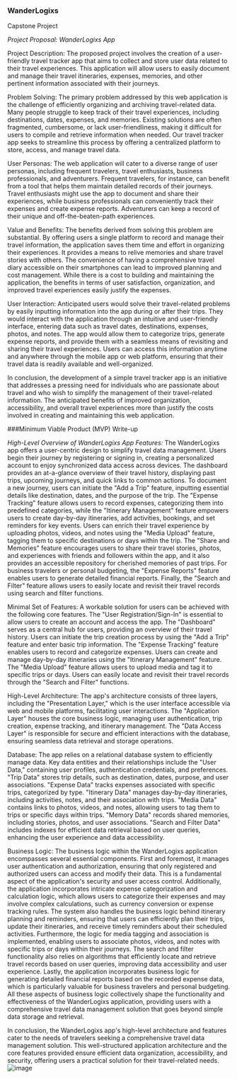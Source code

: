 ### WanderLogixs
Capstone Project 

*Project Proposal: WanderLogixs App*

Project Description:
The proposed project involves the creation of a user-friendly travel tracker app that aims to collect and store user data related to their travel experiences. This application will allow users to easily document and manage their travel itineraries, expenses, memories, and other pertinent information associated with their journeys. 

Problem Solving:
The primary problem addressed by this web application is the challenge of efficiently organizing and archiving travel-related data. Many people struggle to keep track of their travel experiences, including destinations, dates, expenses, and memories. Existing solutions are often fragmented, cumbersome, or lack user-friendliness, making it difficult for users to compile and retrieve information when needed. Our travel tracker app seeks to streamline this process by offering a centralized platform to store, access, and manage travel data.

User Personas:
The web application will cater to a diverse range of user personas, including frequent travelers, travel enthusiasts, business professionals, and adventurers. Frequent travelers, for instance, can benefit from a tool that helps them maintain detailed records of their journeys. Travel enthusiasts might use the app to document and share their experiences, while business professionals can conveniently track their expenses and create expense reports. Adventurers can keep a record of their unique and off-the-beaten-path experiences.

Value and Benefits:
The benefits derived from solving this problem are substantial. By offering users a single platform to record and manage their travel information, the application saves them time and effort in organizing their experiences. It provides a means to relive memories and share travel stories with others. The convenience of having a comprehensive travel diary accessible on their smartphones can lead to improved planning and cost management. While there is a cost to building and maintaining the application, the benefits in terms of user satisfaction, organization, and improved travel experiences easily justify the expenses.

User Interaction:
Anticipated users would solve their travel-related problems by easily inputting information into the app during or after their trips. They would interact with the application through an intuitive and user-friendly interface, entering data such as travel dates, destinations, expenses, photos, and notes. The app would allow them to categorize trips, generate expense reports, and provide them with a seamless means of revisiting and sharing their travel experiences. Users can access this information anytime and anywhere through the mobile app or web platform, ensuring that their travel data is readily available and well-organized.

In conclusion, the development of a simple travel tracker app is an initiative that addresses a pressing need for individuals who are passionate about travel and who wish to simplify the management of their travel-related information. The anticipated benefits of improved organization, accessibility, and overall travel experiences more than justify the costs involved in creating and maintaining this web application.



###Minimum Viable Product (MVP) Write-up

*High-Level Overview of WanderLogixs App Features:*
The WanderLogixs app offers a user-centric design to simplify travel data management. Users begin their journey by registering or signing in, creating a personalized account to enjoy synchronized data access across devices. The dashboard provides an at-a-glance overview of their travel history, displaying past trips, upcoming journeys, and quick links to common actions. To document a new journey, users can initiate the "Add a Trip" feature, inputting essential details like destination, dates, and the purpose of the trip. The "Expense Tracking" feature allows users to record expenses, categorizing them into predefined categories, while the "Itinerary Management" feature empowers users to create day-by-day itineraries, add activities, bookings, and set reminders for key events. Users can enrich their travel experience by uploading photos, videos, and notes using the "Media Upload" feature, tagging them to specific destinations or days within the trip. The "Share and Memories" feature encourages users to share their travel stories, photos, and experiences with friends and followers within the app, and it also provides an accessible repository for cherished memories of past trips. For business travelers or personal budgeting, the "Expense Reports" feature enables users to generate detailed financial reports. Finally, the "Search and Filter" feature allows users to easily locate and revisit their travel records using search and filter functions.

Minimal Set of Features:
A workable solution for users can be achieved with the following core features. The "User Registration/Sign-In" is essential to allow users to create an account and access the app. The "Dashboard" serves as a central hub for users, providing an overview of their travel history. Users can initiate the trip creation process by using the "Add a Trip" feature and enter basic trip information. The "Expense Tracking" feature enables users to record and categorize expenses. Users can create and manage day-by-day itineraries using the "Itinerary Management" feature. The "Media Upload" feature allows users to upload media and tag it to specific trips or days. Users can easily locate and revisit their travel records through the "Search and Filter" functions.

High-Level Architecture:
The app's architecture consists of three layers, including the "Presentation Layer," which is the user interface accessible via web and mobile platforms, facilitating user interactions. The "Application Layer" houses the core business logic, managing user authentication, trip creation, expense tracking, and itinerary management. The "Data Access Layer" is responsible for secure and efficient interactions with the database, ensuring seamless data retrieval and storage operations.

Database:
The app relies on a relational database system to efficiently manage data. Key data entities and their relationships include the "User Data," containing user profiles, authentication credentials, and preferences. "Trip Data" stores trip details, such as destination, dates, purpose, and user associations. "Expense Data" tracks expenses associated with specific trips, categorized by type. "Itinerary Data" manages day-by-day itineraries, including activities, notes, and their association with trips. "Media Data" contains links to photos, videos, and notes, allowing users to tag them to trips or specific days within trips. "Memory Data" records shared memories, including stories, photos, and user associations. "Search and Filter Data" includes indexes for efficient data retrieval based on user queries, enhancing the user experience and data accessibility.

Business Logic:
The business logic within the WanderLogixs application encompasses several essential components. First and foremost, it manages user authentication and authorization, ensuring that only registered and authorized users can access and modify their data. This is a fundamental aspect of the application's security and user access control. Additionally, the application incorporates intricate expense categorization and calculation logic, which allows users to categorize their expenses and may involve complex calculations, such as currency conversion or expense tracking rules. The system also handles the business logic behind itinerary planning and reminders, ensuring that users can efficiently plan their trips, update their itineraries, and receive timely reminders about their scheduled activities. Furthermore, the logic for media tagging and association is implemented, enabling users to associate photos, videos, and notes with specific trips or days within their journeys. The search and filter functionality also relies on algorithms that efficiently locate and retrieve travel records based on user queries, improving data accessibility and user experience. Lastly, the application incorporates business logic for generating detailed financial reports based on the recorded expense data, which is particularly valuable for business travelers and personal budgeting. All these aspects of business logic collectively shape the functionality and effectiveness of the WanderLogixs application, providing users with a comprehensive travel data management solution that goes beyond simple data storage and retrieval.


In conclusion, the WanderLogixs app's high-level architecture and features cater to the needs of travelers seeking a comprehensive travel data management solution. This well-structured application architecture and the core features provided ensure efficient data organization, accessibility, and security, offering users a practical solution for their travel-related needs.
![image](https://github.com/nmerriman17/WanderLogixs/assets/108379474/b878b2fa-411e-4709-a6db-33eff515aff5)
